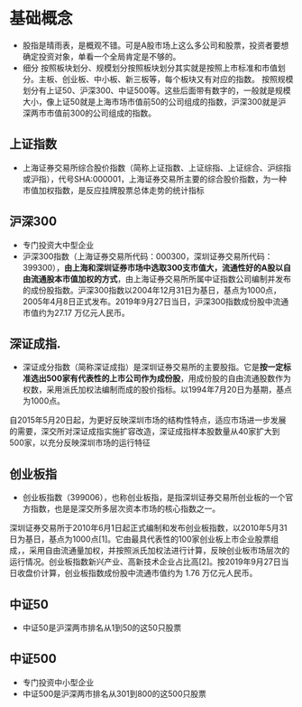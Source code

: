 # 基础概念
- 股指是晴雨表，是概观不错。可是A股市场上这么多公司和股票，投资者要想确定投资对象，单看一个全局肯定是不够的。
- 细分
按照板块划分、规模划分按照板块划分其实就是按照上市标准和市值划分。主板、创业板、中小板、新三板等，每个板块又有对应的指数。
按照规模划分有上证50、沪深300、中证500等。这些后面带有数字的，一般就是规模大小，像上证50就是上海市场市值前50的公司组成的指数，沪深300就是沪深两市市值前300的公司组成的指数。

## 上证指数
- 上海证券交易所综合股价指数（简称上证指数、上证综指、上证综合、沪综指或沪指），代号SHA:000001，上海证券交易所主要的综合股价指数，为一种市值加权指数，是反应挂牌股票总体走势的统计指标
## 沪深300
- 专门投资大中型企业
- 沪深300指数（上海证券交易所代码：000300，深圳证券交易所代码：399300），**由上海和深圳证券市场中选取300支市值大，流通性好的A股以自由流通股本市值加权的方式**，由上海证券交易所所属中证指数公司编制并发布的成份股指数。沪深300指数以2004年12月31日为基日，基点为1000点，2005年4月8日正式发布。2019年9月27日当日，沪深300指数成份股中流通市值约为27.17 万亿元人民币。
## 深证成指.
- 深证成分指数（简称深证成指）是深圳证券交易所的主要股指。它是**按一定标准选出500家有代表性的上市公司作为成份股**，用成份股的自由流通股数作为权数，采用派氏加权法编制而成的股价指标。以1994年7月20日为基期，基点为1000点。

自2015年5月20日起，为更好反映深圳市场的结构性特点，适应市场进一步发展的需要，深交所对深证成指实施扩容改造，深证成指样本股数量从40家扩大到500家，以充分反映深圳市场的运行特征
## 创业板指
- 创业板指数（399006），也称创业板指，是指深圳证券交易所创业板的一个官方指数，也是是深交所多层次资本市场的核心指数之一。

深圳证券交易所于2010年6月1日起正式编制和发布创业板指数，以2010年5月31日为基日，基点为1000点[1]。它由最具代表性的100家创业板上市企业股票组成，，采用自由流通量加权，并按照派氏加权法进行计算，反映创业板市场层次的运行情况。创业板指数新兴产业、高新技术企业占比高[2]。按2019年9月27日当日收盘价计算，创业板指数成份股中流通市值约为 1.76 万亿元人民币。
## 中证50
- 中证50是沪深两市排名从1到50的这50只股票
## 中证500
- 专门投资中小型企业
- 中证500是沪深两市排名从301到800的这500只股票

